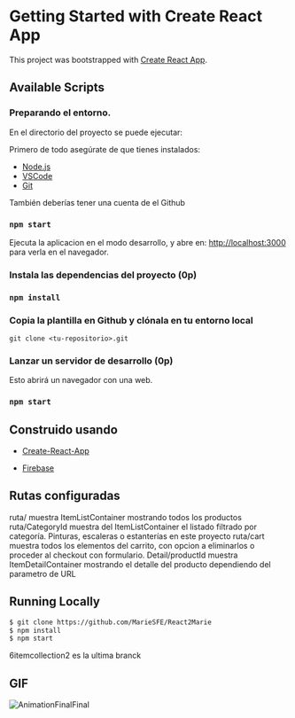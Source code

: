 # Getting Started with Create React App

This project was bootstrapped with [Create React App](https://github.com/facebook/create-react-app).

## Available Scripts

### Preparando el entorno.

En el directorio del proyecto se puede ejecutar: 

Primero de todo asegúrate de que tienes instalados:

- [Node.js](https://nodejs.org/es/)
- [VSCode](https://code.visualstudio.com/)
- [Git](https://git-scm.com/)

También deberías tener una cuenta de el Github

### `npm start`

Ejecuta la aplicacion en el modo desarrollo, y abre en:
[http://localhost:3000](http://localhost:3000) para verla en el navegador.


### Instala las dependencias del proyecto (0p)
### `npm install`


### Copia la plantilla en Github y clónala en tu entorno local 

```
git clone <tu-repositorio>.git
```

### Lanzar un servidor de desarrollo (0p)

Esto abrirá un navegador con una web.

### `npm start`


## Construido usando

- [Create-React-App](https://create-react-app.dev/)

- [Firebase](https://firebase.com)



## Rutas configuradas 
ruta/ muestra ItemListContainer mostrando todos los productos
ruta/CategoryId muestra del ItemListContainer el listado filtrado por categoría. Pinturas, escaleras o estanterías en este proyecto 
ruta/cart muestra todos los elementos del carrito, con opcion a eliminarlos o proceder al checkout con formulario. 
Detail/productId muestra ItemDetailContainer mostrando el detalle del producto dependiendo del parametro de URL



## Running Locally

```bash
$ git clone https://github.com/MarieSFE/React2Marie
$ npm install
$ npm start
```
6itemcollection2 es la ultima branck

## GIF

![AnimationFinalFinal](https://user-images.githubusercontent.com/95248844/188329837-7779ddde-dee2-48d0-8df3-b10c21576f9c.gif)





